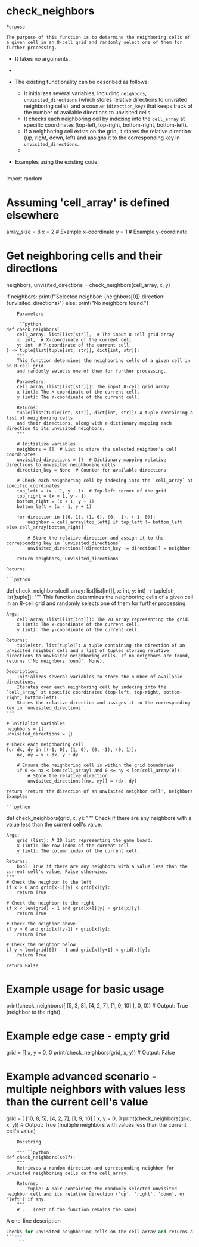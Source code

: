 # check_neighbors

    Purpose

    The purpose of this function is to determine the neighboring cells of a given cell in an 8-cell grid and randomly select one of them for further processing.

*   It takes no arguments.
*  
*   The existing functionality can be described as follows:

    *   It initializes several variables, including `neighbors`, `unvisited_directions` (which stores relative directions to unvisited neighboring cells), and a counter (`direction_key`) that keeps track of the number of available directions to unvisited cells.
    *   It checks each neighboring cell by indexing into the `cell_array` at specific coordinates (top-left, top-right, bottom-right, bottom-left).
    *   If a neighboring cell exists on the grid, it stores the relative direction (up, right, down, left) and assigns it to the corresponding key in `unvisited_directions`.
    *  
*   Examples using the existing code:

    ```python
import random

# Assuming 'cell_array' is defined elsewhere
array_size = 8
x = 2  # Example x-coordinate
y = 1  # Example y-coordinate

# Get neighboring cells and their directions
neighbors, unvisited_directions = check_neighbors(cell_array, x, y)

if neighbors:
    print(f"Selected neighbor: {neighbors[0]} direction: {unvisited_directions}")
else:
    print("No neighbors found.")
```
    Parameters

    ```python
def check_neighbors(
    cell_array: list[list[str]],  # The input 8-cell grid array
    x: int,  # X-coordinate of the current cell
    y: int  # Y-coordinate of the current cell
) -> tuple[list[tuple[int, str]], dict[int, str]]:
    """
    This function determines the neighboring cells of a given cell in an 8-cell grid 
    and randomly selects one of them for further processing.

    Parameters:
    cell_array (list[list[str]]): The input 8-cell grid array.
    x (int): The X-coordinate of the current cell.
    y (int): The Y-coordinate of the current cell.

    Returns:
    tuple[list[tuple[int, str]], dict[int, str]]: A tuple containing a list of neighboring cells 
    and their directions, along with a dictionary mapping each direction to its unvisited neighbors.
    """

    # Initialize variables
    neighbors = []  # List to store the selected neighbor's cell coordinates
    unvisited_directions = {}  # Dictionary mapping relative directions to unvisited neighboring cells
    direction_key = None  # Counter for available directions

    # Check each neighboring cell by indexing into the `cell_array` at specific coordinates
    top_left = (x - 1, y - 1)  # Top-left corner of the grid
    top_right = (x + 1, y - 1)
    bottom_right = (x + 1, y + 1)
    bottom_left = (x - 1, y + 1)

    for direction in [(0, 1), (1, 0), (0, -1), (-1, 0)]:
        neighbor = cell_array[top_left] if top_left != bottom_left else cell_array[bottom_right]
        
        # Store the relative direction and assign it to the corresponding key in `unvisited_directions`
        unvisited_directions[(direction_key := direction)] = neighbor
        
    return neighbors, unvisited_directions
```
    Returns

    ```python
def check_neighbors(cell_array: list[list[int]], x: int, y: int) -> tuple[str, list[tuple]]:
    """
    This function determines the neighboring cells of a given cell in an 8-cell grid and randomly selects one of them for further processing.

    Args:
        cell_array (list[list[int]]): The 2D array representing the grid.
        x (int): The x-coordinate of the current cell.
        y (int): The y-coordinate of the current cell.

    Returns:
        tuple[str, list[tuple]]: A tuple containing the direction of an unvisited neighbor cell and a list of tuples storing relative directions to unvisited neighboring cells. If no neighbors are found, returns ('No neighbors found', None).

    Description:
        Initializes several variables to store the number of available directions.
        Iterates over each neighboring cell by indexing into the `cell_array` at specific coordinates (top-left, top-right, bottom-right, bottom-left).
        Stores the relative direction and assigns it to the corresponding key in `unvisited_directions`.
    """

    # Initialize variables
    neighbors = []
    unvisited_directions = {}

    # Check each neighboring cell
    for dx, dy in [(-1, 0), (1, 0), (0, -1), (0, 1)]:
        nx, ny = x + dx, y + dy

        # Ensure the neighboring cell is within the grid boundaries
        if 0 <= nx < len(cell_array) and 0 <= ny < len(cell_array[0]):
            # Store the relative direction
            unvisited_directions[(nx, ny)] = (dx, dy)

    return 'return the direction of an unvisited neighbor cell', neighbors
    Examples

    ```python
def check_neighbors(grid, x, y):
    """
    Check if there are any neighbors with a value less than the current cell's value.

    Args:
        grid (list): A 2D list representing the game board.
        x (int): The row index of the current cell.
        y (int): The column index of the current cell.

    Returns:
        bool: True if there are any neighbors with a value less than the current cell's value, False otherwise.
    """
    # Check the neighbor to the left
    if x > 0 and grid[x-1][y] < grid[x][y]:
        return True

    # Check the neighbor to the right
    if x < len(grid) - 1 and grid[x+1][y] < grid[x][y]:
        return True

    # Check the neighbor above
    if y > 0 and grid[x][y-1] < grid[x][y]:
        return True

    # Check the neighbor below
    if y < len(grid[0]) - 1 and grid[x][y+1] < grid[x][y]:
        return True

    return False


# Example usage for basic usage
print(check_neighbors([
    [5, 3, 8],
    [4, 2, 7],
    [1, 9, 10]
], 0, 0))  # Output: True (neighbor to the right)


# Example edge case - empty grid
grid = []
x, y = 0, 0
print(check_neighbors(grid, x, y))  # Output: False


# Example advanced scenario - multiple neighbors with values less than the current cell's value
grid = [
    [10, 8, 5],
    [4, 2, 7],
    [1, 9, 10]
]
x, y = 0, 0
print(check_neighbors(grid, x, y))  # Output: True (multiple neighbors with values less than the current cell's value)
```
    Docstring

    """```python
def check_neighbors(self):
    """
    Retrieves a random direction and corresponding neighbor for unvisited neighboring cells on the cell_array.

    Returns:
        tuple: A pair containing the randomly selected unvisited neighbor cell and its relative direction ('up', 'right', 'down', or 'left') if any.
    """
    # ... (rest of the function remains the same)
```

A one-line description

```python
Checks for unvisited neighboring cells on the cell_array and returns a random direction to that cell, if any.
```"""
    ```